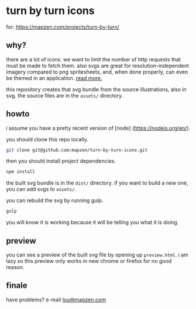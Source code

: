 # turn by turn icons

for: https://mapzen.com/projects/turn-by-turn/

## why?

there are a lot of icons. we want to limit the number of http requests that must be made to fetch them. also svgs are great for resolution-independent imagery compared to png spritesheets, and, when done properly, can even be themed in an application. [read more.](https://css-tricks.com/svg-symbol-good-choice-icons/)

this repository creates that svg bundle from the source illustrations, also in svg. the source files are in the `assets/` directory.

## howto

i assume you have a pretty recent version of [node]
(https://nodejs.org/en/).

you should clone this repo locally.

```sh
git clone git@github.com:mapzen/turn-by-turn-icons.git
```

then you should install project dependencies.

```sh
npm install
```

the built svg bundle is in the `dist/` directory. if you want to build a new one, you can add svgs to `assets/`.

you can rebuild the svg by running gulp.

```sh
gulp
```

you will know it is working because it will be telling you what it is doing.

## preview

you can see a preview of the built svg file by opening up `preview.html`. i am lazy so this preview only works in new chrome or firefox for no good reason.

## finale

have problems? e-mail lou@mapzen.com
